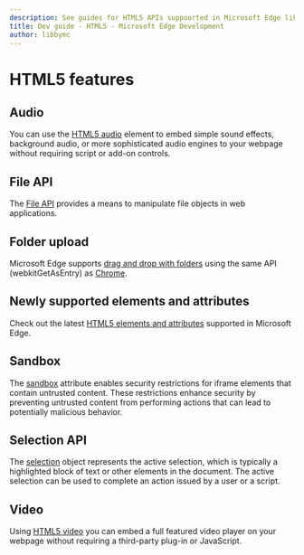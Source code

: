 ```yaml
---
description: See guides for HTML5 APIs suppoorted in Microsoft Edge like the File and Selection APIs.
title: Dev guide - HTML5 - Microsoft Edge Development
author: libbymc
---
```


# HTML5 features

## Audio
You can use the [HTML5 audio](./html5/audio.md) element to embed simple sound effects, background audio, or more sophisticated audio engines to your webpage without requiring script or add-on controls.

## File API
The [File  API](./html5/file-API.md) provides a means to manipulate file objects in web applications.

## Folder upload

Microsoft Edge supports [drag and drop with folders](./html5/folder-upload.md) using the same API (webkitGetAsEntry) as [Chrome](https://developers.google.com/web/updates/2012/07/Drag-and-drop-a-folder-onto-Chrome-now-available).

## Newly supported elements and attributes
Check out the latest [HTML5 elements and attributes](./html5/newly-supported-elements-and-attributes.md) supported in Microsoft Edge.

## Sandbox
The  [sandbox](./html5/sandbox.md)  attribute enables security restrictions for iframe elements that contain untrusted content. These restrictions enhance security by preventing untrusted content from performing actions that can lead to potentially malicious behavior.

## Selection API
The  [selection](./html5/selection-API.md) object represents the active selection, which is typically a highlighted block of text or other elements in the document. The active selection can be used to complete an action issued by a user or a script.

## Video
Using [HTML5 video](./html5/video.md) you can embed a full featured video player on your webpage without requiring a third-party plug-in or JavaScript.
